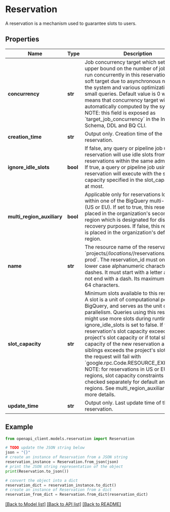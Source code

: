 # Reservation

A reservation is a mechanism used to guarantee slots to users.

## Properties

Name | Type | Description | Notes
------------ | ------------- | ------------- | -------------
**concurrency** | **str** | Job concurrency target which sets a soft upper bound on the number of jobs that can run concurrently in this reservation. This is a soft target due to asynchronous nature of the system and various optimizations for small queries. Default value is 0 which means that concurrency target will be automatically computed by the system. NOTE: this field is exposed as &#x60;target_job_concurrency&#x60; in the Information Schema, DDL and BQ CLI. | [optional] 
**creation_time** | **str** | Output only. Creation time of the reservation. | [optional] [readonly] 
**ignore_idle_slots** | **bool** | If false, any query or pipeline job using this reservation will use idle slots from other reservations within the same admin project. If true, a query or pipeline job using this reservation will execute with the slot capacity specified in the slot_capacity field at most. | [optional] 
**multi_region_auxiliary** | **bool** | Applicable only for reservations located within one of the BigQuery multi-regions (US or EU). If set to true, this reservation is placed in the organization&#39;s secondary region which is designated for disaster recovery purposes. If false, this reservation is placed in the organization&#39;s default region. | [optional] 
**name** | **str** | The resource name of the reservation, e.g., &#x60;projects/*/locations/*/reservations/team1-prod&#x60;. The reservation_id must only contain lower case alphanumeric characters or dashes. It must start with a letter and must not end with a dash. Its maximum length is 64 characters. | [optional] 
**slot_capacity** | **str** | Minimum slots available to this reservation. A slot is a unit of computational power in BigQuery, and serves as the unit of parallelism. Queries using this reservation might use more slots during runtime if ignore_idle_slots is set to false. If the new reservation&#39;s slot capacity exceeds the project&#39;s slot capacity or if total slot capacity of the new reservation and its siblings exceeds the project&#39;s slot capacity, the request will fail with &#x60;google.rpc.Code.RESOURCE_EXHAUSTED&#x60;. NOTE: for reservations in US or EU multi-regions, slot capacity constraints are checked separately for default and auxiliary regions. See multi_region_auxiliary flag for more details. | [optional] 
**update_time** | **str** | Output only. Last update time of the reservation. | [optional] [readonly] 

## Example

```python
from openapi_client.models.reservation import Reservation

# TODO update the JSON string below
json = "{}"
# create an instance of Reservation from a JSON string
reservation_instance = Reservation.from_json(json)
# print the JSON string representation of the object
print(Reservation.to_json())

# convert the object into a dict
reservation_dict = reservation_instance.to_dict()
# create an instance of Reservation from a dict
reservation_from_dict = Reservation.from_dict(reservation_dict)
```
[[Back to Model list]](../README.md#documentation-for-models) [[Back to API list]](../README.md#documentation-for-api-endpoints) [[Back to README]](../README.md)


